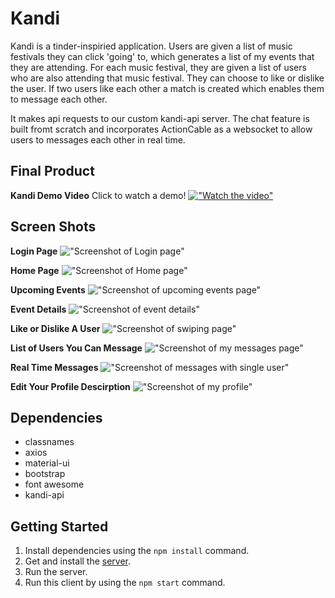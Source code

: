 # Kandi
Kandi is a tinder-inspiried application. Users are given a list of music festivals they can click 'going' to, which generates a list of my events that they are attending. For each music festival, they are given a list of users who are also attending that music festival. They can choose to like or dislike the user. If two users like each other a match is created which enables them to message each other. 

It makes api requests to our custom kandi-api server. The chat feature is built fromt scratch and incorporates ActionCable as a websocket to allow users to messages each other in real time. 

## Final Product 
**Kandi Demo Video**
Click to watch a demo! 
[!["Watch the video"](https://github.com/cphung1/kandi/blob/master/public/readme-media/video-screenshot.png)](https://www.youtube.com/watch?v=xPCxgsX18-o&feature=youtu.be)

## Screen Shots
**Login Page**
!["Screenshot of Login page"](https://github.com/cphung1/kandi/blob/master/public/readme-media/main.png)

**Home Page**
!["Screenshot of Home page"](https://github.com/cphung1/kandi/blob/master/public/readme-media/main.png)

**Upcoming Events**
!["Screenshot of upcoming events page"](https://github.com/cphung1/kandi/blob/master/public/readme-media/upcoming-events.png )

**Event Details**
!["Screenshot of event details"](https://github.com/cphung1/kandi/blob/master/public/readme-media/event-details.png)

**Like or Dislike A User**
!["Screenshot of swiping page"](https://github.com/cphung1/kandi/blob/master/public/readme-media/swipe.png)

**List of Users You Can Message**
!["Screenshot of my messages page"](https://github.com/cphung1/kandi/blob/master/public/readme-media/my-messages.png)

**Real Time Messages**
!["Screenshot of messages with single user"](https://github.com/cphung1/kandi/blob/master/public/readme-media/messages.png)

**Edit Your Profile Descirption**
!["Screenshot of my profile"](https://github.com/cphung1/kandi/blob/master/public/readme-media/my-profile.png)


## Dependencies 

- classnames
- axios
- material-ui
- bootstrap
- font awesome
- kandi-api

## Getting Started

1. Install dependencies using the `npm install` command.
2. Get and install the [server](https://github.com/cphung1/kandi-api). 
3. Run the server. 
4. Run this client by using the `npm start` command.
